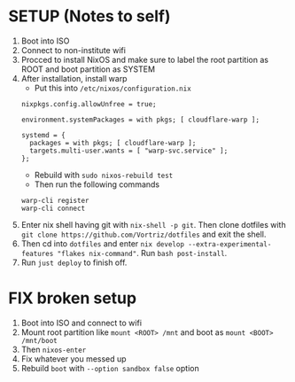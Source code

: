 # SETUP (Notes to self)

1. Boot into ISO
2. Connect to non-institute wifi
3. Procced to install NixOS and make sure to label the root partition as ROOT and boot partition as SYSTEM
4. After installation, install warp
    - Put this into `/etc/nixos/configuration.nix`
    ```
    nixpkgs.config.allowUnfree = true;

    environment.systemPackages = with pkgs; [ cloudflare-warp ];

    systemd = {
      packages = with pkgs; [ cloudflare-warp ];
      targets.multi-user.wants = [ "warp-svc.service" ];
    };
    ```
    - Rebuild with `sudo nixos-rebuild test`
    - Then run the following commands
    ```
    warp-cli register
    warp-cli connect
    ```
5. Enter nix shell having git with `nix-shell -p git`. Then clone dotfiles with `git clone https://github.com/Vortriz/dotfiles` and exit the shell.
6. Then cd into `dotfiles` and enter `nix develop --extra-experimental-features "flakes nix-command"`. Run `bash post-install`.
7. Run `just deploy` to finish off.

# FIX broken setup

1. Boot into ISO and connect to wifi
2. Mount root partition like `mount <ROOT> /mnt` and boot as `mount <BOOT> /mnt/boot`
3. Then `nixos-enter`
4. Fix whatever you messed up
5. Rebuild `boot` with `--option sandbox false` option